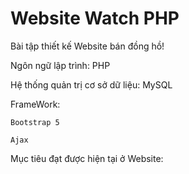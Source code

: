 # Website Watch PHP

Bài tập thiết kế Website bán đồng hồ!

  Ngôn ngữ lập trình: PHP 
  
  Hệ thống quản trị cơ sở dữ liệu: MySQL
  
  FrameWork:
  
    Bootstrap 5
    
    Ajax
    
  Mục tiêu đạt được hiện tại ở Website:
  
    
